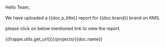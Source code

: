 Hello Team, 
<br>
<br>
We have uploaded a {{doc.p_title}} report for {{doc.brand}} brand on KMS.
<br>
<br>
please click on below mentioned link to view the report.
<br>
<br>
{{frappe.utils.get_url()}}/projects/{{doc.name}}